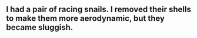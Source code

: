 ## I had a pair of racing snails. I removed their shells to make them more aerodynamic, but they became sluggish.